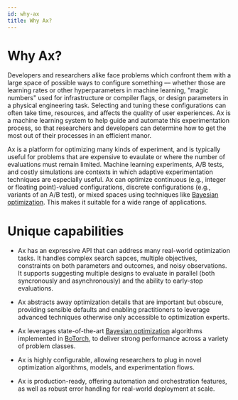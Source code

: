 ```yaml
---
id: why-ax
title: Why Ax?
---
```


# Why Ax?

Developers and researchers alike face problems which confront them with a large
space of possible ways to configure something –– whether those are learning
rates or other hyperparameters in machine learning, "magic numbers" used for
infrastructure or compiler flags, or design parameters in a physical engineering
task. Selecting and tuning these configurations can often take time, resources,
and affects the quality of user experiences. Ax is a machine learning system to
help guide and automate this experimentation process, so that researchers and
developers can determine how to get the most out of their processes in an
efficient manor.

Ax is a platform for optimizing many kinds of experiment, and is typically
useful for problems that are expensive to evaulate or where the number of
evaluations must remain limited. Machine learning experiments, A/B tests, and
costly simulations are contexts in which adaptive experimentation techniques are
especially useful. Ax can optimize continuous (e.g., integer or floating
point)-valued configurations, discrete configurations (e.g., variants of an A/B
test), or mixed spaces using techniques like
[Bayesian optimization](./intro-to-bo). This makes it suitable for a wide range
of applications.

# Unique capabilities

- Ax has an expressive API that can address many real-world optimization tasks.
  It handles complex search sapces, multiple objectives, constraints on both
  parameters and outcomes, and noisy observations. It supports suggesting
  multiple designs to evaluate in parallel (both syncronously and
  asynchronously) and the ability to early-stop evaluations.

- Ax abstracts away optimization details that are important but obscure,
  providing sensible defaults and enabling practitioners to leverage advanced
  techniques otherwise only accessible to optimization experts.

- Ax leverages state-of-the-art [Bayesian optimization](./intro-to-bo)
  algorithms implemented in [BoTorch](https://botorch.org/), to deliver strong
  performance across a variety of problem classes.

- Ax is highly configurable, allowing researchers to plug in novel optimization
  algorithms, models, and experimentation flows.

- Ax is production-ready, offering automation and orchestration features, as
  well as robust error handling for real-world deployment at scale.
